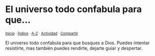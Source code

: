 # El universo todo confabula para que...
<sup>[Inicio](https://github.com/jucardus/jucardus.github.io/repo/blob/main/readme.md) · [Índice](https://github.com/jucardus/jucardus.github.io/repo/blob/main/indices/apotegmas.md) · [A-Z](https://github.com/jucardus/jucardus.github.io/repo/blob/main/indices/alfabetico.md) · [Actividad](https://github.com/jucardus/jucardus.github.io/repo/blob/main/indices/actividad.md) · [Compartir](https://x.com/intent/tweet?text=Apotegmas%20-%20El%20universo%20todo%20confabula%20para%20que%20busques...%0A%E2%86%92%20https%3A%2F%2Fgithub.com%2Fjucardus%2Frepo%2Fblob%2Fmain%2Fcontenido%2F25%2F04%2F23%2Fel-universo-todo-confabula-para.md%0A%0A%23atgms_jucardus%0A%40jucardus)</sup>

El universo todo confabula para que busques a Dios. Puedes intentar resistirte, mas también puedes rendirte, dejarte guiar y despertar.
